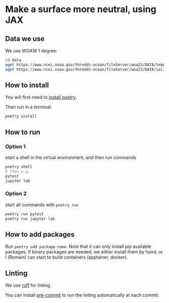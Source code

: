 # Make a surface more neutral, using JAX

## Data we use

We use WOA18 1 degree:
```bash
cd data
wget https://www.ncei.noaa.gov/thredds-ocean/fileServer/woa23/DATA/temperature/netcdf/decav/1.00/woa23_decav_t00_01.nc
wget https://www.ncei.noaa.gov/thredds-ocean/fileServer/woa23/DATA/salinity/netcdf/decav/1.00/woa23_decav_s00_01.nc
```




## How to install

You will first need to [install poetry](https://python-poetry.org/docs/#installation).

Then run in a terminal:

```bash
poetry install
```

## How to run

### Option 1

start a shell in the virtual environment, and then run commands

```bash
poetry shell
# then e.g.
pytest
jupyter lab
```

### Option 2

start all commands with `poetry run`

```bash
poetry run pytest
poetry run jupyter lab
```

## How to add packages

Run `poetry add package-name`. Note that it can only install pip available
packages.
If binary packages are needed, we either install them by hand, or I (Romain)
can start to build containers (apptainer, docker).

## Linting

We use [ruff](https://github.com/astral-sh/ruff) for linting.

You can install [pre-commit](https://pre-commit.com/#install) to run the linting
automatically at each commit.
